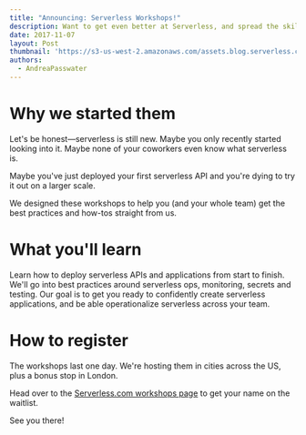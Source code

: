 ```yaml
---
title: "Announcing: Serverless Workshops!"
description: Want to get even better at Serverless, and spread the skills across your whole team? Sign up for a Serverless Workshop!
date: 2017-11-07
layout: Post
thumbnail: 'https://s3-us-west-2.amazonaws.com/assets.blog.serverless.com/Serverless_logo.png'
authors:
  - AndreaPasswater
---
```


# Why we started them

Let's be honest—serverless is still new. Maybe you only recently started looking into it. Maybe none of your coworkers even know what serverless is.

Maybe you've just deployed your first serverless API and you're dying to try it out on a larger scale.

We designed these workshops to help you (and your whole team) get the best practices and how-tos straight from us. 

# What you'll learn

Learn how to deploy serverless APIs and applications from start to finish. We'll go into best practices around serverless ops, monitoring, secrets and testing. Our goal is to get you ready to confidently create serverless applications, and be able operationalize serverless across your team.

# How to register

The workshops last one day. We're hosting them in cities across the US, plus a bonus stop in London.

Head over to the [Serverless.com workshops page](https://serverless.com/workshops/) to get your name on the waitlist.

See you there!
